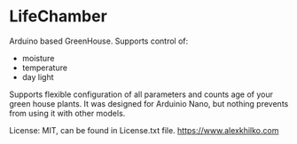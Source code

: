 LifeChamber
===========

Arduino based GreenHouse. Supports control of:
- moisture
- temperature
- day light

Supports flexible configuration of all parameters and counts age of your green house plants. It was designed for Arduinio Nano, but nothing prevents from using it with other models.

License: MIT, can be found in License.txt file.
https://www.alexkhilko.com
